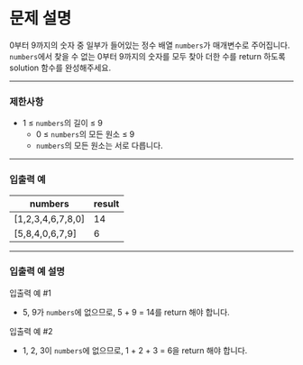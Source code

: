 # 문제 설명

0부터 9까지의 숫자 중 일부가 들어있는 정수 배열 `numbers`가 매개변수로 주어집니다. `numbers`에서 찾을 수 없는 0부터 9까지의 숫자를 모두 찾아 더한 수를 return 하도록 solution 함수를 완성해주세요.

---

### 제한사항

-   1 ≤ `numbers`의 길이 ≤ 9
    -   0 ≤ `numbers`의 모든 원소 ≤ 9
    -   `numbers`의 모든 원소는 서로 다릅니다.

---

### 입출력 예

| numbers           | result |
| ----------------- | ------ |
| [1,2,3,4,6,7,8,0] | 14     |
| [5,8,4,0,6,7,9]   | 6      |

---

### 입출력 예 설명

입출력 예 #1

-   5, 9가 `numbers`에 없으므로, 5 + 9 = 14를 return 해야 합니다.

입출력 예 #2

-   1, 2, 3이 `numbers`에 없으므로, 1 + 2 + 3 = 6을 return 해야 합니다.

